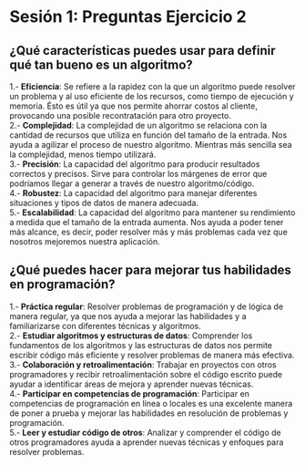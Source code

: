 # Sesión 1: Preguntas Ejercicio 2

## ¿Qué características puedes usar para definir qué tan bueno es un algoritmo?

1.- **Eficiencia**: Se refiere a la rapidez con la que un algoritmo puede resolver un problema y al uso eficiente de los recursos, como tiempo de ejecución y memoria. Ésto es útil ya que nos permite ahorrar costos al cliente, provocando una posible recontratación para otro proyecto.\
2.- **Complejidad**: La complejidad de un algoritmo se relaciona con la cantidad de recursos que utiliza en función del tamaño de la entrada. Nos ayuda a agilizar el proceso de nuestro algoritmo. Mientras más sencilla sea la complejidad, menos tiempo utilizará.\
3.- **Precisión**: La capacidad del algoritmo para producir resultados correctos y precisos. Sirve para controlar los márgenes de error que podríamos llegar a generar a través de nuestro algoritmo/código.\
4.- **Robustez**: La capacidad del algoritmo para manejar diferentes situaciones y tipos de datos de manera adecuada.\
5.- **Escalabilidad**: La capacidad del algoritmo para mantener su rendimiento a medida que el tamaño de la entrada aumenta. Nos ayuda a poder tener más alcance, es decir, poder resolver más y más problemas cada vez que nosotros mejoremos nuestra aplicación.

## ¿Qué puedes hacer para mejorar tus habilidades en programación?

1.- **Práctica regular**: Resolver problemas de programación y de lógica de manera regular, ya que nos ayuda a mejorar las habilidades y a familiarizarse con diferentes técnicas y algoritmos.\
2.- **Estudiar algoritmos y estructuras de datos**: Comprender los fundamentos de los algoritmos y las estructuras de datos nos permite escribir código más eficiente y resolver problemas de manera más efectiva.\
3.- **Colaboración y retroalimentación**: Trabajar en proyectos con otros programadores y recibir retroalimentación sobre el código escrito puede ayudar a identificar áreas de mejora y aprender nuevas técnicas.\
4.- **Participar en competencias de programación**: Participar en competencias de programación en línea o locales es una excelente manera de poner a prueba y mejorar las habilidades en resolución de problemas y programación.\
5.- **Leer y estudiar código de otros**: Analizar y comprender el código de otros programadores ayuda a aprender nuevas técnicas y enfoques para resolver problemas.
